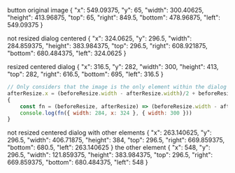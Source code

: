 button original image
{
"x": 549.09375,
"y": 65,
"width": 300.40625,
"height": 413.96875,
"top": 65,
"right": 849.5,
"bottom": 478.96875,
"left": 549.09375
}

not resized dialog centered
{
"x": 324.0625,
"y": 296.5,
"width": 284.859375,
"height": 383.984375,
"top": 296.5,
"right": 608.921875,
"bottom": 680.484375,
"left": 324.0625
}

resized centered dialog
{
"x": 316.5,
"y": 282,
"width": 300,
"height": 413,
"top": 282,
"right": 616.5,
"bottom": 695,
"left": 316.5
}

```javascript
// Only considers that the image is the only element within the dialog
afterResize.x = (beforeResize.width - afterResize.width)/2 + beforeResize.x
{
    const fn = (beforeResize, afterResize) => (beforeResize.width - afterResize.width)/2 + beforeResize.x
    console.log(fn({ width: 284, x: 324 }, { width: 300 }))
}

```

not resized centered dialog with other elements
{
"x": 263.140625,
"y": 296.5,
"width": 406.71875,
"height": 384,
"top": 296.5,
"right": 669.859375,
"bottom": 680.5,
"left": 263.140625
}
the other element
{
"x": 548,
"y": 296.5,
"width": 121.859375,
"height": 383.984375,
"top": 296.5,
"right": 669.859375,
"bottom": 680.484375,
"left": 548
}
```
